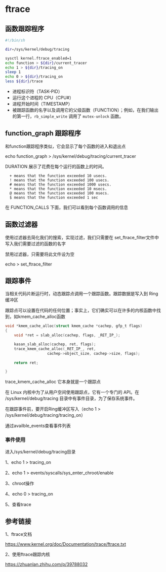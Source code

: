 # ftrace

## 函数跟踪程序

```sh
#!/bin/sh

dir=/sys/kernel/debug/tracing

sysctl kernel.ftrace_enabled=1
echo function > ${dir}/current_tracer
echo 1 > ${dir}/tracing_on
sleep 1
echo 0 > ${dir}/tracing_on
less ${dir}/trace
```


- 进程标识符（TASK-PID）
- 运行这个进程的 CPU（CPU#）
- 进程开始时间（TIMESTAMP）
- 被跟踪函数的名字以及调用它的父级函数（FUNCTION）；例如，在我们输出的第一行，`rb_simple_write` 调用了 `mutex-unlock` 函数。





## function_graph 跟踪程序

和function跟踪程序类似，它会显示了每个函数的进入和退出点


echo function_graph > /sys/kernel/debug/tracing/current_tracer


DURATION 展示了花费在每个运行的函数上的时间。

```
  + means that the function exceeded 10 usecs.
  ! means that the function exceeded 100 usecs.
  # means that the function exceeded 1000 usecs.
  * means that the function exceeded 10 msecs.
  @ means that the function exceeded 100 msecs.
  $ means that the function exceeded 1 sec
```

在 FUNCTION_CALLS 下面，我们可以看到每个函数调用的信息



## 函数过滤器

使用过滤器去简化我们的搜索，实现过滤，我们只需要在 set_ftrace_filter文件中写入我们需要过滤的函数的名字



禁用过滤器，只需要将此文件设为空

echo > set_ftrace_filter



## 跟踪事件

当相关代码片断运行时，动态跟踪点调用一个跟踪函数。跟踪数据是写入到 Ring 缓冲区

跟踪点可以设置在代码的任何位置；事实上，它们确实可以在许多的内核函数中找到，如kmem_cache_alloc函数



```c
void *kmem_cache_alloc(struct kmem_cache *cachep, gfp_t flags)
{
	void *ret = slab_alloc(cachep, flags, _RET_IP_);

	kasan_slab_alloc(cachep, ret, flags);
	trace_kmem_cache_alloc(_RET_IP_, ret,
			       cachep->object_size, cachep->size, flags);
	
	return ret;

}
```



trace_kmem_cache_alloc 它本身就是一个跟踪点

在 Linux 内核中为了从用户空间使用跟踪点，它有一个专门的 API。在 /sys/kernel/debug/tracing 目录中有事件目录，为了保存系统事件。

在跟踪事件前，要开启Ring缓冲区写入（echo 1 > /sys/kernel/debug/tracing/tracing_on）


通过availble_events查看事件列表



### 事件使用

进入/sys/kernel/debug/tracing目录

1、echo 1 > tracing_on

2、echo 1 > events/syscalls/sys_enter_chroot/enable

3、chroot操作

4、echo 0 > tracing_on

5、查看trace



## 参考链接

1、ftrace文档

https://www.kernel.org/doc/Documentation/trace/ftrace.txt

2、使用ftrace跟踪内核

https://zhuanlan.zhihu.com/p/39788032
